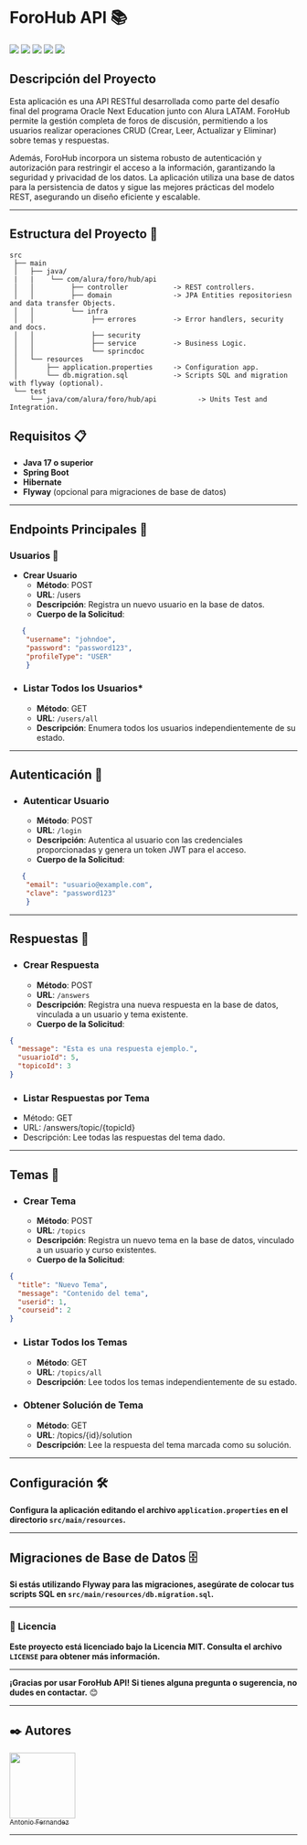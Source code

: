# ForoHub API 📚
<p align="center"> 
</p>

<p align="left">
   <img src="https://img.shields.io/github/stars/AFernandzG?style=social">
  <img src="http://img.shields.io/static/v1?label=STATUS&message=TERMINADO&color=ORANGE&style=for-the-badge" /> 
  <img src="https://img.shields.io/badge/language-Java-007396?style=for-the-badge"/> 
  <img src="https://img.shields.io/badge/framework-Spring%20Boot-6DB33F?style=for-the-badge"/> 
  <img src="https://img.shields.io/badge/database-MySQL-4479A1?style=for-the-badge"/> 
</p>

## Descripción del Proyecto

Esta aplicación es una API RESTful desarrollada como parte del desafío final del programa Oracle Next Education junto con Alura LATAM. ForoHub permite la gestión completa de foros de discusión, permitiendo a los usuarios realizar operaciones CRUD (Crear, Leer, Actualizar y Eliminar) sobre temas y respuestas.

Además, ForoHub incorpora un sistema robusto de autenticación y autorización para restringir el acceso a la información, garantizando la seguridad y privacidad de los datos. La aplicación utiliza una base de datos para la persistencia de datos y sigue las mejores prácticas del modelo REST, asegurando un diseño eficiente y escalable.

---

## Estructura del Proyecto 📂

```plaintext
src
 ├── main
 │   ├── java/
 |   |    └── com/alura/foro/hub/api
 │   │         ├── controller           -> REST controllers.
 │   │         ├── domain               -> JPA Entities repositoriesn and data transfer Objects.
 │   │         └── infra                
 │   │              ├── errores         -> Error handlers, security and docs.
 │   │              ├── security        
 │   │              ├── service         -> Business Logic.
 │   │              └── sprincdoc
 │   └── resources
 │       ├── application.properties     -> Configuration app.
 │       └── db.migration.sql           -> Scripts SQL and migration with flyway (optional).
 └── test
     └── java/com/alura/foro/hub/api          -> Units Test and Integration.
```
## Requisitos 📋
- **Java 17 o superior**
- **Spring Boot**
- **Hibernate**
- **Flyway** (opcional para migraciones de base de datos)

---
## Endpoints Principales 🚀
### Usuarios 👥
- **Crear Usuario**
  - **Método**: POST
  - **URL**: /users
  - **Descripción**: Registra un nuevo usuario en la base de datos.
  - **Cuerpo de la Solicitud**:

```json   
   {
    "username": "johndoe",
    "password": "password123",
    "profileType": "USER"
    }
```
- ### Listar Todos los Usuarios*
  - **Método**: GET
  - **URL**: `/users/all`
  - **Descripción**: Enumera todos los usuarios independientemente de su estado.

---
## Autenticación 🔐
- ### Autenticar Usuario
  - **Método**: POST
  - **URL**: `/login`
  - **Descripción**: Autentica al usuario con las credenciales proporcionadas y genera un token JWT para el acceso.
  - **Cuerpo de la Solicitud**:

```json
   {
    "email": "usuario@example.com",
    "clave": "password123"
    }
```
---
## Respuestas 💬
- ### Crear Respuesta
  - **Método**: POST
  - **URL**: `/answers`
  - **Descripción**: Registra una nueva respuesta en la base de datos, vinculada a un usuario y tema existente.
  - **Cuerpo de la Solicitud**:

```json
{
  "message": "Esta es una respuesta ejemplo.",
  "usuarioId": 5,
  "topicoId": 3
}
```
- ### Listar Respuestas por Tema
- Método: GET
- URL: /answers/topic/{topicId}
- Descripción: Lee todas las respuestas del tema dado.

---
## Temas 📑
- ### Crear Tema
  - **Método**: POST
  - **URL**: `/topics`
  - **Descripción**: Registra un nuevo tema en la base de datos, vinculado a un usuario y curso existentes.
  - **Cuerpo de la Solicitud**:
```json
{
  "title": "Nuevo Tema",
  "message": "Contenido del tema",
  "userid": 1,
  "courseid": 2
}

```
- ### Listar Todos los Temas
  - **Método**: GET
  - **URL**: `/topics/all`
  - **Descripción**: Lee todos los temas independientemente de su estado.
- ### Obtener Solución de Tema
  - **Método**: GET
  - **URL**: /topics/{id}/solution
  - **Descripción**: Lee la respuesta del tema marcada como su solución.

---
## Configuración 🛠️
**Configura la aplicación editando el archivo `application.properties` en el directorio `src/main/resources`.**

---
## Migraciones de Base de Datos 🗄️
**Si estás utilizando Flyway para las migraciones, asegúrate de colocar tus scripts SQL en `src/main/resources/db.migration.sql`.**

---
### 📝 Licencia
**Este proyecto está licenciado bajo la Licencia MIT. Consulta el archivo `LICENSE` para obtener más información.**

---
**¡Gracias por usar ForoHub API! Si tienes alguna pregunta o sugerencia, no dudes en contactar.** 😊

---
## ✒️ Autores 

[<img src="https://avatars.githubusercontent.com/u/173502397?s=400&u=c06b4e605c8212c5e9640a90ded8fd7ba11b6d3f&v=4" width=115><br><sub>Antonio Fernandez</sub>](https://github.com/AFernandzG)

---
